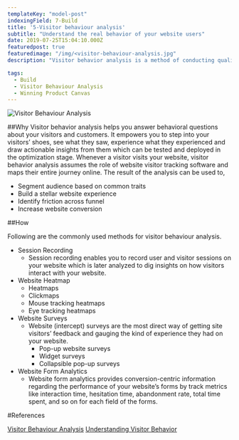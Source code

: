 ```yaml
---
templateKey: "model-post"
indexingField: 7-Build
title: '5-Visitor behaviour analysis'
subtitle: "Understand the real behavior of your website users"
date: 2019-07-25T15:04:10.000Z
featuredpost: true
featuredimage: "/img/<visitor-behaviour-analysis.jpg"
description: "Visitor behavior analysis is a method of conducting qualitative research on visitors’ website behavior. Visitor behavior analysis involves employing multiple qualitative tools that help you track your website’s performance, understand website visitors’ on-site behavior, identify experience breakages, connect with individual visitors for feedback and suggestions, and then utilize all the insights to optimize the site-wide experience."

tags:
  - Build
  - Visitor Behaviour Analysis
  - Winning Product Canvas
---
```


![Visitor Behaviour Analysis](/img/visitor-behaviour-analysis.jpg)

##Why
Visitor behavior analysis helps you answer behavioral questions about your visitors and customers. It empowers you to step into your visitors’ shoes, see what they saw, experience what they experienced and draw actionable insights from them which can be tested and deployed in the optimization stage. Whenever a visitor visits your website, visitor behavior analysis assumes the role of website visitor tracking software and maps their entire journey online. The result of the analysis can be used to, 
- Segment audience based on common traits
- Build a stellar website experience
- Identify friction across funnel
- Increase website conversion


##How

Following are the commonly used methods for visitor behaviour analysis.
- Session Recording
  - Session recording enables you to record user and visitor sessions on your website which is later analyzed to dig insights on how visitors interact with your website.
- Website Heatmap
  - Heatmaps
  - Clickmaps
  - Mouse tracking heatmaps
  - Eye tracking heatmaps
- Website Surveys
  - Website (intercept) surveys are the most direct way of getting site visitors’ feedback and gauging the kind of experience they had on your website.
    - Pop-up website surveys
    - Widget surveys
    - Collapsible pop-up surveys
- Website Form Analytics
  - Website form analytics provides conversion-centric information regarding the performance of your website’s forms by track metrics like interaction time, hesitation time, abandonment rate, total time spent, and so on for each field of the forms.

#References

[Visitor Behaviour Analysis](https://vwo.com/visitor-behavior-analysis/)
[Understanding Visitor Behavior](https://www.practicalecommerce.com/Web-Analytics-Understanding-Visitor-Behavior)